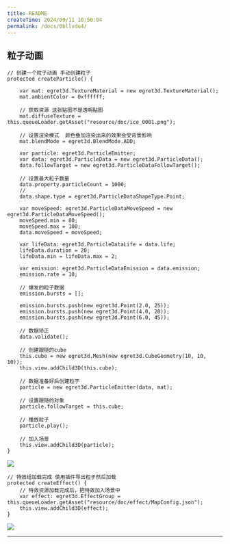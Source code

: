 ```yaml
---
title: README
createTime: 2024/09/11 10:50:04
permalink: /docs/0bllvdu4/
---
```

粒子动画
----------

    // 创建一个粒子动画 手动创建粒子
    protected createParticle() {

        var mat: egret3d.TextureMaterial = new egret3d.TextureMaterial();
        mat.ambientColor = 0xffffff;

        // 获取资源 这张贴图不是透明贴图 
        mat.diffuseTexture = this.queueLoader.getAsset("resource/doc/ice_0001.png");

        // 设置渲染模式  颜色叠加渲染出来的效果会受背景影响
        mat.blendMode = egret3d.BlendMode.ADD;

        var particle: egret3d.ParticleEmitter;
        var data: egret3d.ParticleData = new egret3d.ParticleData();
        data.followTarget = new egret3d.ParticleDataFollowTarget();

        // 设置最大粒子数量 
        data.property.particleCount = 1000;
        // 
        data.shape.type = egret3d.ParticleDataShapeType.Point;

        var moveSpeed: egret3d.ParticleDataMoveSpeed = new egret3d.ParticleDataMoveSpeed();
        moveSpeed.min = 80;
        moveSpeed.max = 100;
        data.moveSpeed = moveSpeed;

        var lifeData: egret3d.ParticleDataLife = data.life;
        lifeData.duration = 20;
        lifeData.min = lifeData.max = 2;

        var emission: egret3d.ParticleDataEmission = data.emission;
        emission.rate = 10;

        // 爆发的粒子数据
        emission.bursts = [];

        emission.bursts.push(new egret3d.Point(2.0, 25));
        emission.bursts.push(new egret3d.Point(4.0, 20));
        emission.bursts.push(new egret3d.Point(6.0, 45));

        // 数据矫正
        data.validate();

        // 创建跟随的cube
        this.cube = new egret3d.Mesh(new egret3d.CubeGeometry(10, 10, 10));
        this.view.addChild3D(this.cube);

        // 数据准备好后创建粒子
        particle = new egret3d.ParticleEmitter(data, mat);

        // 设置跟随的对象
        particle.followTarget = this.cube;

        // 播放粒子
        particle.play();

        // 加入场景 
        this.view.addChild3D(particle);
    }


![](Img_2.gif)

    // 特效组加载完成 使用插件导出粒子然后加载
    protected createEffect() {
		// 特效资源加载完成后，把特效加入场景中
        var effect: egret3d.EffectGroup = this.queueLoader.getAsset("resource/doc/effect/MapConfig.json");
        this.view.addChild3D(effect);
    }

![](Img_1.gif)

----------
